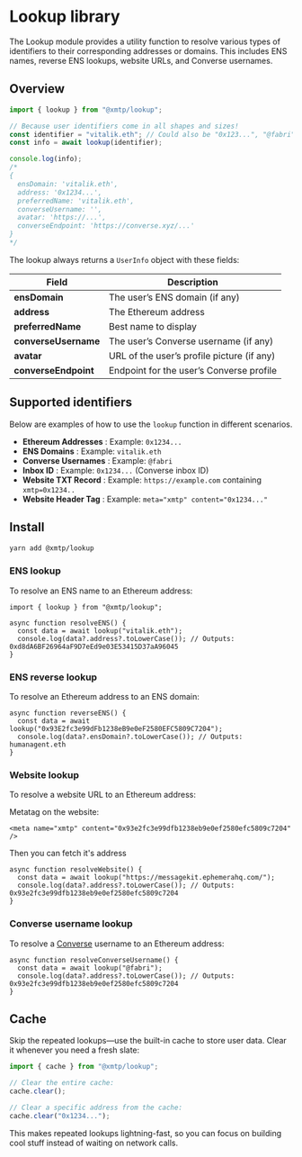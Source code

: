 # Lookup library

The Lookup module provides a utility function to resolve various types of identifiers to their corresponding addresses or domains. This includes ENS names, reverse ENS lookups, website URLs, and Converse usernames.

## Overview

```typescript
import { lookup } from "@xmtp/lookup";

// Because user identifiers come in all shapes and sizes!
const identifier = "vitalik.eth"; // Could also be "0x123...", "@fabri", or even a website
const info = await lookup(identifier);

console.log(info);
/*
{
  ensDomain: 'vitalik.eth',
  address: '0x1234...',
  preferredName: 'vitalik.eth',
  converseUsername: '',
  avatar: 'https://...',
  converseEndpoint: 'https://converse.xyz/...'
}
*/
```

The lookup always returns a `UserInfo` object with these fields:

| Field                | Description                                |
| -------------------- | ------------------------------------------ |
| **ensDomain**        | The user’s ENS domain (if any)             |
| **address**          | The Ethereum address                       |
| **preferredName**    | Best name to display                       |
| **converseUsername** | The user’s Converse username (if any)      |
| **avatar**           | URL of the user’s profile picture (if any) |
| **converseEndpoint** | Endpoint for the user’s Converse profile   |

## Supported identifiers

Below are examples of how to use the `lookup` function in different scenarios.

- **Ethereum Addresses** : Example: `0x1234...`
- **ENS Domains** : Example: `vitalik.eth`
- **Converse Usernames** : Example: `@fabri`
- **Inbox ID** : Example: `0x1234...` (Converse inbox ID)
- **Website TXT Record** : Example: `https://example.com` containing `xmtp=0x1234..`
- **Website Header Tag** : Example: `meta="xmtp" content="0x1234..."`

## Install

```bash [yarn]
yarn add @xmtp/lookup
```

### ENS lookup

To resolve an ENS name to an Ethereum address:

```tsx
import { lookup } from "@xmtp/lookup";

async function resolveENS() {
  const data = await lookup("vitalik.eth");
  console.log(data?.address?.toLowerCase()); // Outputs: 0xd8dA6BF26964aF9D7eEd9e03E53415D37aA96045
}
```

### ENS reverse lookup

To resolve an Ethereum address to an ENS domain:

```tsx
async function reverseENS() {
  const data = await lookup("0x93E2fc3e99dFb1238eB9e0eF2580EFC5809C7204");
  console.log(data?.ensDomain?.toLowerCase()); // Outputs: humanagent.eth
}
```

### Website lookup

To resolve a website URL to an Ethereum address:

Metatag on the website:

```tsx
<meta name="xmtp" content="0x93e2fc3e99dfb1238eb9e0ef2580efc5809c7204" />
```

Then you can fetch it's address

```tsx
async function resolveWebsite() {
  const data = await lookup("https://messagekit.ephemerahq.com/");
  console.log(data?.address?.toLowerCase()); // Outputs: 0x93e2fc3e99dfb1238eb9e0ef2580efc5809c7204
}
```

### Converse username lookup

To resolve a [Converse](https://converse.xyz/) username to an Ethereum address:

```tsx
async function resolveConverseUsername() {
  const data = await lookup("@fabri");
  console.log(data?.address?.toLowerCase()); // Outputs: 0x93e2fc3e99dfb1238eb9e0ef2580efc5809c7204
}
```

## Cache

Skip the repeated lookups—use the built-in cache to store user data. Clear it whenever you need a fresh slate:

```typescript
import { cache } from "@xmtp/lookup";

// Clear the entire cache:
cache.clear();

// Clear a specific address from the cache:
cache.clear("0x1234...");
```

This makes repeated lookups lightning-fast, so you can focus on building cool stuff instead of waiting on network calls.
